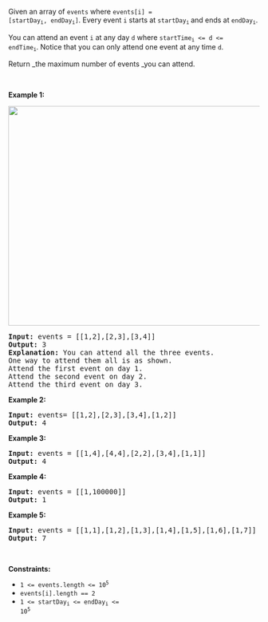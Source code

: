Given an array of `` events `` where <code>events[i] = [startDay<sub>i</sub>, endDay<sub>i</sub>]</code>. Every event `` i `` starts at&nbsp;<code>startDay<sub>i</sub></code><sub>&nbsp;</sub>and ends at&nbsp;<code>endDay<sub>i</sub></code>.

You can attend an event `` i ``&nbsp;at any day&nbsp;`` d `` where&nbsp;<code>startTime<sub>i</sub>&nbsp;&lt;= d &lt;= endTime<sub>i</sub></code>. Notice that you can only attend one event at any time `` d ``.

Return _the maximum number of events&nbsp;_you can attend.

&nbsp;

__Example 1:__

<img alt="" src="https://assets.leetcode.com/uploads/2020/02/05/e1.png" style="width: 660px; height: 440px;"/>

<pre>
<strong>Input:</strong> events = [[1,2],[2,3],[3,4]]
<strong>Output:</strong> 3
<strong>Explanation:</strong> You can attend all the three events.
One way to attend them all is as shown.
Attend the first event on day 1.
Attend the second event on day 2.
Attend the third event on day 3.
</pre>

__Example 2:__

<pre>
<strong>Input:</strong> events= [[1,2],[2,3],[3,4],[1,2]]
<strong>Output:</strong> 4
</pre>

__Example 3:__

<pre>
<strong>Input:</strong> events = [[1,4],[4,4],[2,2],[3,4],[1,1]]
<strong>Output:</strong> 4
</pre>

__Example 4:__

<pre>
<strong>Input:</strong> events = [[1,100000]]
<strong>Output:</strong> 1
</pre>

__Example 5:__

<pre>
<strong>Input:</strong> events = [[1,1],[1,2],[1,3],[1,4],[1,5],[1,6],[1,7]]
<strong>Output:</strong> 7
</pre>

&nbsp;

__Constraints:__

*   <code>1 &lt;= events.length &lt;= 10<sup>5</sup></code>
*   `` events[i].length == 2 ``
*   <code>1 &lt;= startDay<sub>i</sub> &lt;= endDay<sub>i</sub> &lt;= 10<sup>5</sup></code>